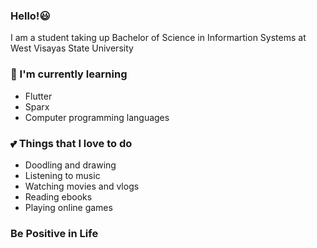 ### Hello!:smiley:

I am a student taking up Bachelor of Science in Informartion Systems at West Visayas State University

### :seedling: I'm currently learning 
- Flutter
- Sparx
- Computer programming languages

### :two_hearts: Things that I love to do 
- Doodling and drawing
- Listening to music 
- Watching movies and vlogs
- Reading ebooks
- Playing online games

### Be Positive in Life

